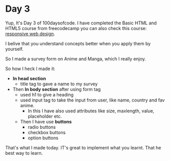 # Day 3

Yup, It's Day 3 of 100daysofcode. I have completed the Basic HTML and HTML5 course from freecodecamp you can also check this course: [responsive web design](https://www.freecodecamp.org/learn/responsive-web-design).

I belive that you understand concepts better when you apply them by yourself.

So I made a survey form on Anime and Manga, which I really enjoy.


So how I heck I made it:
- **In head section**
  - title tag to gave a name to my survey
- Then **In body section** after using form tag
  - used h1 to give a heading
  - used input tag to take the input from user, like name, country and fav anime.
    - In this I have also used attributes like size, maxlength, value, placeholder etc.
  - Then I have use **buttons**
    - radio buttons
    - checkbox buttons 
    - option buttons

That's what I made today. IT's great to implement what you learnt. That he best way to learn.
    